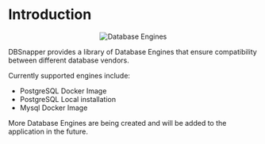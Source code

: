 # Introduction

<p align="center">
  <img alt="Database Engines" src="/static/database-engines.png"  />
</p>


DBSnapper provides a library of Database Engines that ensure compatibility between different database vendors. 

Currently supported engines include:

- PostgreSQL Docker Image
- PostgreSQL Local installation
- Mysql Docker Image

More Database Engines are being created and will be added to the application in the future.

